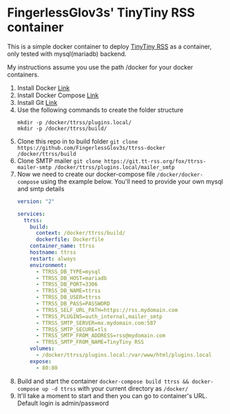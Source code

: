 # FingerlessGlov3s' TinyTiny RSS container

This is a simple docker container to deploy [TinyTiny RSS](https://tt-rss.org/) as a container, only tested with mysql(mariadb) backend.

My instructions assume you use the path /docker for your docker containers.

1. Install Docker [Link](https://docs.docker.com/engine/install/)
1. Install Docker Compose [Link](https://docs.docker.com/compose/install/)
1. Install Git [Link](https://github.com/git-guides/install-git#install-git-on-linux)
1. Use the following commands to create the folder structure
    ```
    mkdir -p /docker/ttrss/plugins.local/
    mkdir -p /docker/ttrss/build/
    ```
1. Clone this repo in to build folder `git clone https://github.com/FingerlessGlov3s/ttrss-docker /docker/ttrss/build`
1. Clone SMTP mailer `git clone https://git.tt-rss.org/fox/ttrss-mailer-smtp /docker/ttrss/plugins.local/mailer_smtp`
1. Now we need to create our docker-compose file `/docker/docker-compose` using the example below. You'll need to provide your own mysql and smtp details
    ```yaml
    version: "2"

    services:
      ttrss:
        build:
          context: /docker/ttrss/build/
          dockerfile: Dockerfile
        container_name: ttrss
        hostname: ttrss
        restart: always
        environment:
          - TTRSS_DB_TYPE=mysql
          - TTRSS_DB_HOST=mariadb
          - TTRSS_DB_PORT=3306
          - TTRSS_DB_NAME=ttrss
          - TTRSS_DB_USER=ttrss
          - TTRSS_DB_PASS=PASSWORD
          - TTRSS_SELF_URL_PATH=https://rss.mydomain.com
          - TTRSS_PLUGINS=auth_internal,mailer_smtp
          - TTRSS_SMTP_SERVER=mx.mydomain.com:587
          - TTRSS_SMTP_SECURE=tls
          - TTRSS_SMTP_FROM_ADDRESS=rss@mydomain.com
          - TTRSS_SMTP_FROM_NAME=TinyTiny RSS
        volumes:
          - /docker/ttrss/plugins.local:/var/www/html/plugins.local
        expose:
          - 80:80
    ```
1. Build and start the container `docker-compose build ttrss && docker-compose up -d ttrss` with your current directory as `/docker/`
1. It'll take a moment to start and then you can go to container's URL. Default login is admin/password